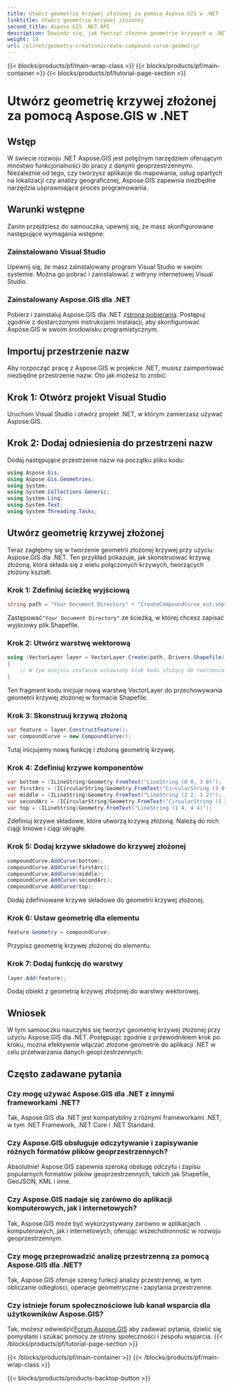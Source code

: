 ```yaml
---
title: Utwórz geometrię krzywej złożonej za pomocą Aspose.GIS w .NET
linktitle: Utwórz geometrię krzywej złożonej
second_title: Aspose.GIS .NET API
description: Dowiedz się, jak tworzyć złożone geometrie krzywych w .NET przy użyciu Aspose.GIS w celu płynnego przetwarzania danych geoprzestrzennych.
weight: 19
url: /pl/net/geometry-creation/create-compound-curve-geometry/
---
```


{{< blocks/products/pf/main-wrap-class >}}
{{< blocks/products/pf/main-container >}}
{{< blocks/products/pf/tutorial-page-section >}}

# Utwórz geometrię krzywej złożonej za pomocą Aspose.GIS w .NET

## Wstęp
W świecie rozwoju .NET Aspose.GIS jest potężnym narzędziem oferującym mnóstwo funkcjonalności do pracy z danymi geoprzestrzennymi. Niezależnie od tego, czy tworzysz aplikacje do mapowania, usług opartych na lokalizacji czy analizy geograficznej, Aspose.GIS zapewnia niezbędne narzędzia usprawniające proces programowania.
## Warunki wstępne
Zanim przejdziesz do samouczka, upewnij się, że masz skonfigurowane następujące wymagania wstępne:
### Zainstalowano Visual Studio
Upewnij się, że masz zainstalowany program Visual Studio w swoim systemie. Można go pobrać i zainstalować z witryny internetowej Visual Studio.
### Zainstalowany Aspose.GIS dla .NET
 Pobierz i zainstaluj Aspose.GIS dla .NET z[strona pobierania](https://releases.aspose.com/gis/net/). Postępuj zgodnie z dostarczonymi instrukcjami instalacji, aby skonfigurować Aspose.GIS w swoim środowisku programistycznym.

## Importuj przestrzenie nazw
Aby rozpocząć pracę z Aspose.GIS w projekcie .NET, musisz zaimportować niezbędne przestrzenie nazw. Oto jak możesz to zrobić:
## Krok 1: Otwórz projekt Visual Studio
Uruchom Visual Studio i otwórz projekt .NET, w którym zamierzasz używać Aspose.GIS.
## Krok 2: Dodaj odniesienia do przestrzeni nazw
Dodaj następujące przestrzenie nazw na początku pliku kodu:
```csharp
using Aspose.Gis;
using Aspose.Gis.Geometries;
using System;
using System.Collections.Generic;
using System.Linq;
using System.Text;
using System.Threading.Tasks;
```
## Utwórz geometrię krzywej złożonej
Teraz zagłębmy się w tworzenie geometrii złożonej krzywej przy użyciu Aspose.GIS dla .NET. Ten przykład pokazuje, jak skonstruować krzywą złożoną, która składa się z wielu połączonych krzywych, tworzących złożony kształt.
### Krok 1: Zdefiniuj ścieżkę wyjściową
```csharp
string path = "Your Document Directory" + "CreateCompoundCurve_out.shp";
```
 Zastępować`"Your Document Directory"` ze ścieżką, w której chcesz zapisać wyjściowy plik Shapefile.
### Krok 2: Utwórz warstwę wektorową
```csharp
using (VectorLayer layer = VectorLayer.Create(path, Drivers.Shapefile))
{
    // W tym miejscu zostanie wstawiony blok kodu służący do tworzenia geometrii krzywej złożonej.
}
```
Ten fragment kodu inicjuje nową warstwę VectorLayer do przechowywania geometrii krzywej złożonej w formacie Shapefile.
### Krok 3: Skonstruuj krzywą złożoną
```csharp
var feature = layer.ConstructFeature();
var compoundCurve = new CompoundCurve();
```
Tutaj inicjujemy nową funkcję i złożoną geometrię krzywej.
### Krok 4: Zdefiniuj krzywe komponentów
```csharp
var bottom = (ILineString)Geometry.FromText("LineString (0 0, 3 0)");
var firstArc = (ICircularString)Geometry.FromText("CircularString (3 0, 4 1, 3 2)");
var middle = (ILineString)Geometry.FromText("LineString (3 2, 1 2)");
var secondArc = (ICircularString)Geometry.FromText("CircularString (1 2, 0 3, 1 4)");
var top = (ILineString)Geometry.FromText("LineString (1 4, 4 4)");
```
Zdefiniuj krzywe składowe, które utworzą krzywą złożoną. Należą do nich ciągi liniowe i ciągi okrągłe.
### Krok 5: Dodaj krzywe składowe do krzywej złożonej
```csharp
compoundCurve.AddCurve(bottom);
compoundCurve.AddCurve(firstArc);
compoundCurve.AddCurve(middle);
compoundCurve.AddCurve(secondArc);
compoundCurve.AddCurve(top);
```
Dodaj zdefiniowane krzywe składowe do geometrii krzywej złożonej.
### Krok 6: Ustaw geometrię dla elementu
```csharp
feature.Geometry = compoundCurve;
```
Przypisz geometrię krzywej złożonej do elementu.
### Krok 7: Dodaj funkcję do warstwy
```csharp
layer.Add(feature);
```
Dodaj obiekt z geometrią krzywej złożonej do warstwy wektorowej.

## Wniosek
W tym samouczku nauczyłeś się tworzyć geometrię krzywej złożonej przy użyciu Aspose.GIS dla .NET. Postępując zgodnie z przewodnikiem krok po kroku, można efektywnie włączać złożone geometrie do aplikacji .NET w celu przetwarzania danych geoprzestrzennych.
## Często zadawane pytania
### Czy mogę używać Aspose.GIS dla .NET z innymi frameworkami .NET?
Tak, Aspose.GIS dla .NET jest kompatybilny z różnymi frameworkami .NET, w tym .NET Framework, .NET Core i .NET Standard.
### Czy Aspose.GIS obsługuje odczytywanie i zapisywanie różnych formatów plików geoprzestrzennych?
Absolutnie! Aspose.GIS zapewnia szeroką obsługę odczytu i zapisu popularnych formatów plików geoprzestrzennych, takich jak Shapefile, GeoJSON, KML i inne.
### Czy Aspose.GIS nadaje się zarówno do aplikacji komputerowych, jak i internetowych?
Tak, Aspose.GIS może być wykorzystywany zarówno w aplikacjach komputerowych, jak i internetowych, oferując wszechstronność w rozwoju geoprzestrzennym.
### Czy mogę przeprowadzić analizę przestrzenną za pomocą Aspose.GIS dla .NET?
Tak, Aspose.GIS oferuje szereg funkcji analizy przestrzennej, w tym obliczanie odległości, operacje geometryczne i zapytania przestrzenne.
### Czy istnieje forum społecznościowe lub kanał wsparcia dla użytkowników Aspose.GIS?
 Tak, możesz odwiedzić[Forum Aspose.GIS](https://forum.aspose.com/c/gis/33) aby zadawać pytania, dzielić się pomysłami i szukać pomocy ze strony społeczności i zespołu wsparcia.
{{< /blocks/products/pf/tutorial-page-section >}}

{{< /blocks/products/pf/main-container >}}
{{< /blocks/products/pf/main-wrap-class >}}

{{< blocks/products/products-backtop-button >}}
